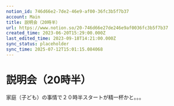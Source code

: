 ```yaml
---
notion_id: 746d66e2-7de2-46e9-af00-36fc3b5f7b37
account: Main
title: 説明会（20時半）
url: https://www.notion.so/20-746d66e27de246e9af0036fc3b5f7b37
created_time: 2023-06-20T15:29:00.000Z
last_edited_time: 2023-09-18T14:21:00.000Z
sync_status: placeholder
sync_time: 2025-07-12T15:01:15.084068
---
```

# 説明会（20時半）

家庭（子ども）の事情で２０時半スタートが精一杯かと。。。